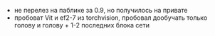 * не перелез на паблике за 0.9, но получилось на привате
* пробоват Vit и ef2-7 из torchvision, пробовал дообучать только голову и голову + 1-2 последних блока сети
